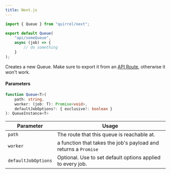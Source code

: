```yaml
---
title: Next.js
---
```


```ts title="pages/api/someQueue.ts"
import { Queue } from "quirrel/next";

export default Queue(
    "api/someQueue",
    async (job) => {
        // do something
    }
);
```

Creates a new Queue.
Make sure to export it from an [API Route](https://nextjs.org/docs/api-routes/introduction), otherwise it won't work.

#### Parameters

```ts
function Queue<T>(
    path: string,
    worker: (job: T): Promise<void>,
    defaultJobOptions?: { exclusive?: boolean }
): QueueInstance<T>
```

| Parameter           | Usage                                                           |
| ------------------- | --------------------------------------------------------------- |
| `path`              | The route that this queue is reachable at.                      |
| `worker`            | a function that takes the job's payload and returns a `Promise` |
| `defaultJobOptions` | Optional. Use to set default options applied to every job.      |
